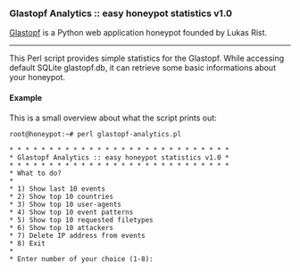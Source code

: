 ### Glastopf Analytics :: easy honeypot statistics v1.0

[Glastopf](https://github.com/glastopf/glastopf) is a Python web application honeypot founded by Lukas Rist.

---

This Perl script provides simple statistics for the Glastopf. While accessing default SQLite glastopf.db, it can retrieve some basic informations about your honeypot.

#### Example

This is a small overview about what the script prints out:

```
root@honeypot:~# perl glastopf-analytics.pl

* * * * * * * * * * * * * * * * * * * * * * * * * * * *
* Glastopf Analytics :: easy honeypot statistics v1.0 *
* * * * * * * * * * * * * * * * * * * * * * * * * * * *
* What to do?
*
* 1) Show last 10 events
* 2) Show top 10 countries
* 3) Show top 10 user-agents
* 4) Show top 10 event patterns
* 5) Show top 10 requested filetypes
* 6) Show top 10 attackers
* 7) Delete IP address from events
* 8) Exit
*
* Enter number of your choice (1-8):
```
